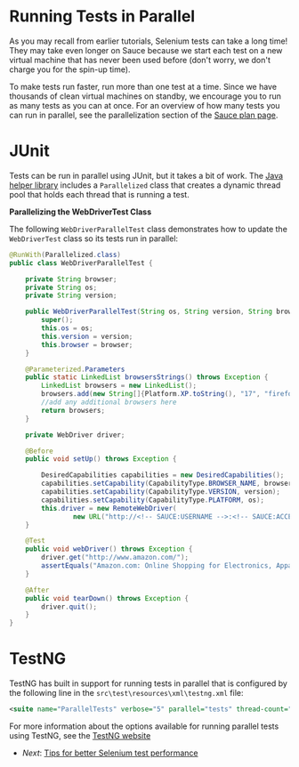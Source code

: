 Running Tests in Parallel
=====

As you may recall from earlier tutorials, Selenium tests can take a long time! They may take even longer on Sauce 
because we start each test on a new virtual machine that has never been used before (don't worry, we don't charge 
you for the spin-up time).

To make tests run faster, run more than one test at a time. Since we have thousands of
clean virtual machines on standby, we encourage you to run as many tests
as you can at once. For an overview of how many tests you can run in parallel, see the parallelization section of the 
[Sauce plan page](http://saucelabs.com/pricing).

JUnit
===

Tests can be run in parallel using JUnit, but it takes a bit of work. 
The [Java helper library](https://github.com/saucelabs/sauce-java) includes a `Parallelized` 
class that creates a dynamic thread pool that holds each thread that is running a test.

**Parallelizing the WebDriverTest Class**

The following `WebDriverParallelTest` class demonstrates how to update the `WebDriverTest` class so its tests run in parallel:

<!-- SAUCE:LOGIN -->
```java
@RunWith(Parallelized.class)
public class WebDriverParallelTest {

    private String browser;
    private String os;
    private String version;

    public WebDriverParallelTest(String os, String version, String browser) {
        super();
        this.os = os;
        this.version = version;
        this.browser = browser;
    }

    @Parameterized.Parameters
    public static LinkedList browsersStrings() throws Exception {
        LinkedList browsers = new LinkedList();
        browsers.add(new String[]{Platform.XP.toString(), "17", "firefox"});
		//add any additional browsers here
        return browsers;
    }

    private WebDriver driver;

    @Before
    public void setUp() throws Exception {

        DesiredCapabilities capabilities = new DesiredCapabilities();
        capabilities.setCapability(CapabilityType.BROWSER_NAME, browser);
        capabilities.setCapability(CapabilityType.VERSION, version);
        capabilities.setCapability(CapabilityType.PLATFORM, os);
        this.driver = new RemoteWebDriver(
                new URL("http://<!-- SAUCE:USERNAME -->:<!-- SAUCE:ACCESS_KEY -->@ondemand.saucelabs.com:80/wd/hub"), capabilities);
    }

    @Test
    public void webDriver() throws Exception {
        driver.get("http://www.amazon.com/");
        assertEquals("Amazon.com: Online Shopping for Electronics, Apparel, Computers, Books, DVDs & more", driver.getTitle());
    }

    @After
    public void tearDown() throws Exception {
        driver.quit();
    }
}
``` 

TestNG
===

TestNG has built in support for running tests in parallel that is configured by the following line in the 
`src\test\resources\xml\testng.xml` file:

```xml
<suite name="ParallelTests" verbose="5" parallel="tests" thread-count="10">
```

For more information about the options available for running parallel tests using TestNG, see the 
[TestNG website](http://testng.org/doc/documentation-main.html#parallel-running)


* _Next_: [Tips for better Selenium test performance](##07-Tips.md##)

